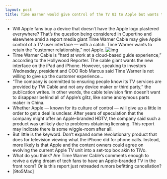 ```yaml
---
layout: post
title: Time Warner would give control of the TV UI to Apple but wants to keep customer relationship
---
```

* Will Apple fans buy a device that doesn’t have the Apple logo plastered everywhere? That’s the question being considered in Cupertino and elsewhere amid a report media giant Time Warner Cable may give Apple control of a TV user interface — with a catch. Time Warner wants to retain the “customer relationship,” not Apple.
![img](http://media.idownloadblog.com/wp-content/uploads/2012/08/apple-tv-ui.png)
* Time Warner Cable is “hard at work at a cloud-based guide experience,” according to the Hollywood Reporter. The cable giant wants the new interface on the iPad and iPhone. However, speaking to investors Wednesday, president and COO Rob Marcus said Time Warner is not willing to give up the customer experience…
* “The company is committed to ensuring people know its TV services are provided by TW Cable and not any device maker or third party,” the publication writes. In other words, the cable television firm doesn’t want to disappear behind all of Apple’s glitz, like some anonymous parts maker in China.
* Whether Apple — known for its culture of control — will give up a little in order to get a deal is unclear. After years of speculation that the company might offer an Apple-branded HDTV, the company said such a product was unlikely due to problems obtaining licensing. This report may indicate there is some wiggle-room after all.
* But little is the keyword. Don’t expand some revolutionary product that does for television viewing what the iPhone did for phone calls. Instead, more likely is that Apple and the content owners could agree on evolving the current Apple TV unit into a set-top box akin to TiVo.
* What do you think? Are Time Warner Cable’s comments enough to revive a dying dream of tech fans to have an Apple-branded TV in the front room? Or is this report just retreaded rumors befitting cancellation?
* [9to5Mac]


